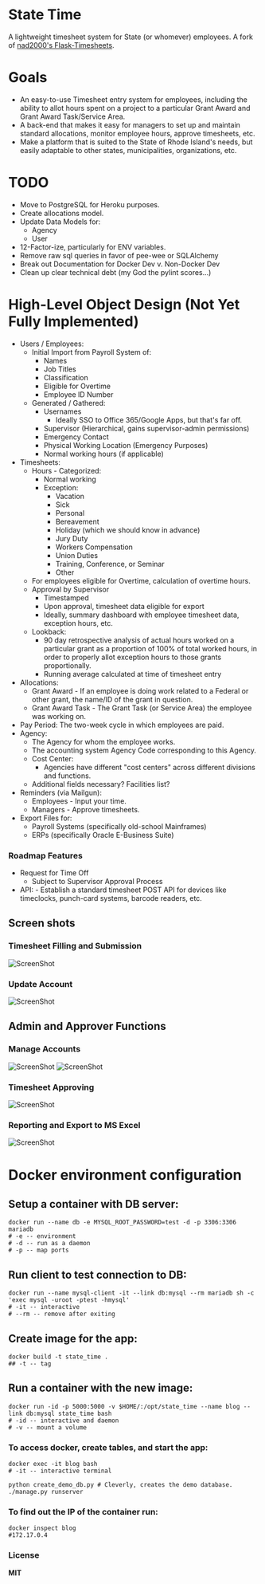 State Time
==========
A lightweight timesheet system for State (or whomever) employees. A fork of [nad2000's Flask-Timesheets](https://github.com/nad2000/Flask-Timesheets).


# Goals

- An easy-to-use Timesheet entry system for employees, including the ability to allot hours spent on a project to a particular Grant Award and Grant Award Task/Service Area.
- A back-end that makes it easy for managers to set up and maintain standard allocations, monitor employee hours, approve timesheets, etc.
- Make a platform that is suited to the State of Rhode Island's needs, but easily adaptable to other states, municipalities, organizations, etc.

# TODO
- Move to PostgreSQL for Heroku purposes.
- Create allocations model.
- Update Data Models for:
    - Agency
    - User
- 12-Factor-ize, particularly for ENV variables.
- Remove raw sql queries in favor of pee-wee or SQLAlchemy
- Break out Documentation for Docker Dev v. Non-Docker Dev
- Clean up clear technical debt (my God the pylint scores...)

# High-Level Object Design (Not Yet Fully Implemented)

- Users / Employees:
	- Initial Import from Payroll System of:
		- Names
		- Job Titles
		- Classification
		- Eligible for Overtime
		- Employee ID Number
	- Generated / Gathered:
		- Usernames
		    - Ideally SSO to Office 365/Google Apps, but that's far off.
		- Supervisor (Hierarchical, gains supervisor-admin permissions)
		- Emergency Contact
		- Physical Working Location (Emergency Purposes)
		- Normal working hours (if applicable)
- Timesheets:
	- Hours - Categorized:
		- Normal working
		- Exception:
			- Vacation
			- Sick
			- Personal
			- Bereavement
			- Holiday (which we should know in advance)
			- Jury Duty
			- Workers Compensation
			- Union Duties
			- Training, Conference, or Seminar
			- Other
	- For employees eligible for Overtime, calculation of overtime hours.
	- Approval by Supervisor
		- Timestamped
		- Upon approval, timesheet data eligible for export
		- Ideally, summary dashboard with employee timesheet data, exception hours, etc.
	- Lookback:
	    - 90 day retrospective analysis of actual hours worked on a particular grant as a proportion of 100% of total worked hours, in order to properly allot exception hours to those grants proportionally.
	    - Running average calculated at time of timesheet entry
- Allocations:
	- Grant Award - If an employee is doing work related to a Federal or other grant, the name/ID of the grant in question.
	- Grant Award Task - The Grant Task (or Service Area) the employee was working on.
- Pay Period: The two-week cycle in which employees are paid.
- Agency:
    - The Agency for whom the employee works.
    - The accounting system Agency Code corresponding to this Agency.
    - Cost Center:
        - Agencies have different "cost centers" across different divisions and functions.
    - Additional fields necessary? Facilities list?
- Reminders (via Mailgun):
	- Employees - Input your time.
	- Managers - Approve timesheets.
- Export Files for:
	- Payroll Systems (specifically old-school Mainframes)
	- ERPs (specifically Oracle E-Business Suite)

### Roadmap Features
- Request for Time Off
    - Subject to Supervisor Approval Process
- API:
        - Establish a standard timesheet POST API for devices like timeclocks, punch-card systems, barcode readers, etc.


## Screen shots

### Timesheet Filling and Submission
![ScreenShot](/Screenshots/s1.png?raw=true "Filling-in Timesheets")

### Update Account
![ScreenShot](/Screenshots/user_profile.png?raw=true "Update Account")

## Admin and Approver Functions

### Manage Accounts
![ScreenShot](/Screenshots/s4.png?raw=true "Manage Accounts")
![ScreenShot](/Screenshots/s5.png?raw=true "Manage Accounts")

### Timesheet Approving
![ScreenShot](/Screenshots/s2.png?raw=true "Timesheet Approving")

### Reporting and Export to MS Excel
![ScreenShot](/Screenshots/s3.png?raw=true "Reporting and Export to MS Excel")


# Docker environment configuration

## Setup a container with DB server:
```
docker run --name db -e MYSQL_ROOT_PASSWORD=test -d -p 3306:3306 mariadb
# -e -- environment
# -d -- run as a daemon
# -p -- map ports
```

## Run client to test connection to DB:
```
docker run --name mysql-client -it --link db:mysql --rm mariadb sh -c 'exec mysql -uroot -ptest -hmysql'
# -it -- interactive
# --rm -- remove after exiting
```

## Create image for the app:
```
docker build -t state_time .
## -t -- tag
```
## Run a container with the new image:

```
docker run -id -p 5000:5000 -v $HOME/:/opt/state_time --name blog --link db:mysql state_time bash
# -id -- interactive and daemon
# -v -- mount a volume
```

### To access docker, create tables, and start the app:

```
docker exec -it blog bash
# -it -- interactive terminal

python create_demo_db.py # Cleverly, creates the demo database.
./manage.py runserver
```

### To find out the IP of the container run:

```
docker inspect blog
#172.17.0.4
```


### License
**MIT**
